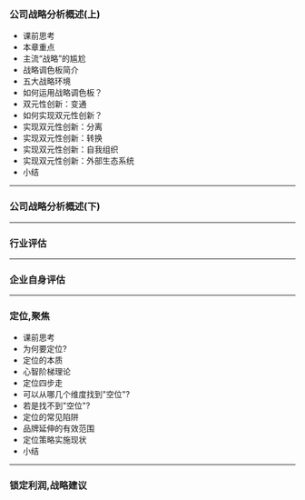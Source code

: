 ### 公司战略分析概述(上)
* 课前思考
* 本章重点
* 主流“战略”的尴尬
* 战略调色板简介
* 五大战略环境
* 如何运用战略调色板？
* 双元性创新：变通
* 如何实现双元性创新？
* 实现双元性创新：分离
* 实现双元性创新：转换
* 实现双元性创新：自我组织
* 实现双元性创新：外部生态系统
* 小结

---

### 公司战略分析概述(下)



---

### 行业评估

---

### 企业自身评估

---

### 定位,聚焦

* 课前思考
* 为何要定位?
* 定位的本质
* 心智阶梯理论
* 定位四步走
* 可以从哪几个维度找到"空位"?
* 若是找不到"空位"?
* 定位的常见陷阱
* 品牌延伸的有效范围
* 定位策略实施现状
* 小结


---

### 锁定利润,战略建议

